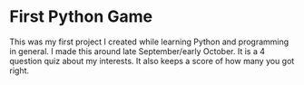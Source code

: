 # First Python Game
This was my first project I created while learning Python and programming in general. I made this around late September/early October.
It is a 4 question quiz about my interests. It also keeps a score of how many you got right.

